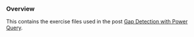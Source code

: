 ### Overview

This contains the exercise files used in the post [Gap Detection with Power Query](https://powerqueryforaccountants.com/post/gap-detection-with-power-query/).

